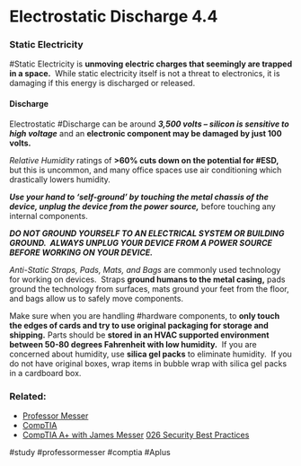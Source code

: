 # Electrostatic Discharge 4.4

### Static Electricity

#Static Electricity is **unmoving electric charges that seemingly are trapped in a space.**  While static electricity itself is not a threat to electronics, it is damaging if this energy is discharged or released.

#### Discharge

Electrostatic #Discharge can be around ***3,500 volts – silicon is sensitive to high voltage*** and an **electronic component may be damaged by just 100 volts.**

*Relative Humidity* ratings of **>60% cuts down on the potential for #ESD,** but this is uncommon, and many office spaces use air conditioning which drastically lowers humidity.

***Use your hand to ‘self-ground’ by touching the metal chassis of the device, unplug the device from the power source,*** before touching any internal components. 

***DO NOT GROUND YOURSELF TO AN ELECTRICAL SYSTEM OR BUILDING GROUND.  ALWAYS UNPLUG YOUR DEVICE FROM A POWER SOURCE BEFORE WORKING ON YOUR DEVICE.***

*Anti-Static Straps, Pads, Mats, and Bags* are commonly used technology for working on devices.  Straps **ground humans to the metal casing,** pads ground the technology from surfaces, mats ground your feet from the floor, and bags allow us to safely move components.

Make sure when you are handling #hardware components, to **only touch the edges of cards and try to use original packaging for storage and shipping.** Parts should be **stored in an HVAC supported environment between 50-80 degrees Fahrenheit with low humidity.**  If you are concerned about humidity, use **silica gel packs** to eliminate humidity.  If you do not have original boxes, wrap items in bubble wrap with silica gel packs in a cardboard box.

### Related:
- [Professor Messer](https://www.professormesser.com/free-a-plus-training/220-1102/220-1102-video/managing-electrostatic-discharge-220-1102/ "Professor Messer A+ Guide")
- [CompTIA](https://www.comptia.org/ "CompTIA Homepage")
- [CompTIA A+ with James Messer](CompTIA%20A+%20with%20James%20Messer.md)
[026 Security Best Practices](026%20Security%20Best%20Practices.md)

#study #professormesser #comptia #Aplus 